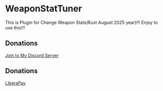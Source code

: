 # WeaponStatTuner
This is Plugin for Change Weapon Stats(Rust August 2025 year)!!! Enjoy to use this!!!

## Donations

[Join to My Discord Server](https://discord.gg/3UFJqWsEsk)

## Donations

[LiberaPay](https://liberapay.com/RikkoMatsumatoOfficial/donate)
